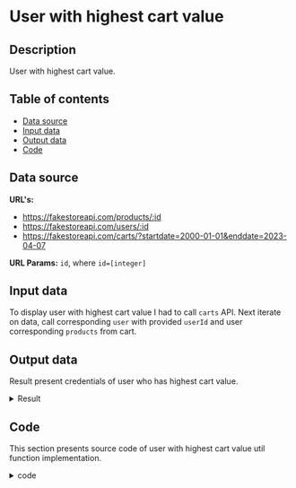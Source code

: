 # User with highest cart value

## Description

User with highest cart value.

## Table of contents

- [Data source](#data-source)
- [Input data](#input-data)
- [Output data](#output-data)
- [Code](#code)

## Data source

<b>URL's:</b>

- https://fakestoreapi.com/products/:id
- https://fakestoreapi.com/users/:id
- https://fakestoreapi.com/carts/?startdate=2000-01-01&enddate=2023-04-07

<b>URL Params:</b> `id`, where `id=[integer]`

## Input data

To display user with highest cart value I had to call `carts` API. Next iterate on data, call corresponding `user` with provided `userId` and user corresponding `products` from cart.

## Output data

Result present credentials of user who has highest cart value.

<details>

<summary>Result</summary>

```json
{
  "fullName": { "firstname": "john", "lastname": "doe" },
  "totalPrice": 827.25
}
```

</details>

## Code

This section presents source code of user with highest cart value util function implementation.

<details>

<summary>code</summary>

```javascript
const highestCartValue = async () => {
  try {
    const carts = await getCarts();

    const result = await Promise.all(
      _.map(carts, async ({ userId, products }) => {
        const { name } = await getUser(userId);
        const prices = await Promise.all(
          _.map(products, async ({ productId }) => {
            const { price } = await getProduct(productId);
            return price;
          })
        );
        const totalPrice = prices.reduce((acc, curr) => acc + curr, 0);
        return {
          fullName: name,
          totalPrice: totalPrice,
        };
      })
    );

    const highestValueCart = _.maxBy(result, "totalPrice");

    return highestValueCart;
  } catch (err) {
    console.log(err.message);
  }
};
```

</details>
